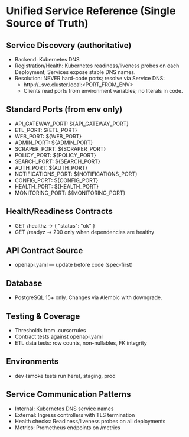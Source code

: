 # Unified Service Reference (Single Source of Truth)

## Service Discovery (authoritative)
- Backend: Kubernetes DNS
- Registration/Health: Kubernetes readiness/liveness probes on each Deployment; Services expose stable DNS names.
- Resolution: NEVER hard-code ports; resolve via Service DNS:
  - http://<service>.<namespace>.svc.cluster.local:<PORT_FROM_ENV>
  - Clients read ports from environment variables; no literals in code.

## Standard Ports (from env only)
- API_GATEWAY_PORT: ${API_GATEWAY_PORT}
- ETL_PORT: ${ETL_PORT}
- WEB_PORT: ${WEB_PORT}
- ADMIN_PORT: ${ADMIN_PORT}
- SCRAPER_PORT: ${SCRAPER_PORT}
- POLICY_PORT: ${POLICY_PORT}
- SEARCH_PORT: ${SEARCH_PORT}
- AUTH_PORT: ${AUTH_PORT}
- NOTIFICATIONS_PORT: ${NOTIFICATIONS_PORT}
- CONFIG_PORT: ${CONFIG_PORT}
- HEALTH_PORT: ${HEALTH_PORT}
- MONITORING_PORT: ${MONITORING_PORT}

## Health/Readiness Contracts
- GET /healthz  -> { "status": "ok" }
- GET /readyz   -> 200 only when dependencies are healthy

## API Contract Source
- openapi.yaml — update before code (spec-first)

## Database
- PostgreSQL 15+ only. Changes via Alembic with downgrade.

## Testing & Coverage
- Thresholds from .cursorrules
- Contract tests against openapi.yaml
- ETL data tests: row counts, non-nullables, FK integrity

## Environments
- dev (smoke tests run here), staging, prod

## Service Communication Patterns
- Internal: Kubernetes DNS service names
- External: Ingress controllers with TLS termination
- Health checks: Readiness/liveness probes on all deployments
- Metrics: Prometheus endpoints on /metrics
